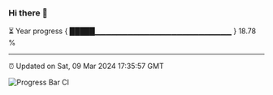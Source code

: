 ### Hi there 👋

⏳ Year progress { █████▁▁▁▁▁▁▁▁▁▁▁▁▁▁▁▁▁▁▁▁▁▁▁▁▁ } 18.78 %

---

⏰ Updated on Sat, 09 Mar 2024 17:35:57 GMT

![Progress Bar CI](https://github.com/IshwaranRudhara/GIT-ACTION/workflows/Progress%20Bar%20CI/badge.svg)
